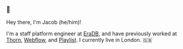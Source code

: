 ### 👋

Hey there, I'm Jacob (he/him)!

I'm a staff platform engineer at [EraDB](https://eradb.com), and have previously worked at [Thorn](https://thorn.org), [Webflow](https://webflow.com), and [Playlist](https://www.playlist.com/). I currently live in London. 🇬🇧
